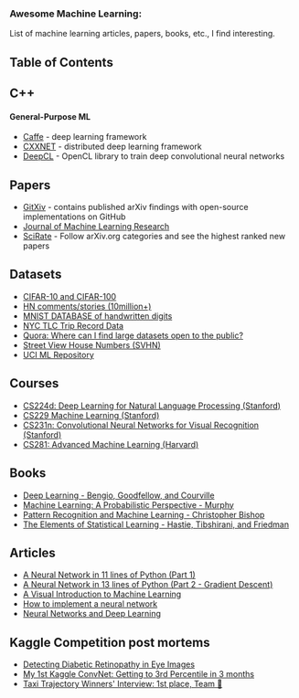 ### Awesome Machine Learning:

List of machine learning articles, papers, books, etc., I find interesting.

## Table of Contents

<!-- MarkdownTOC depth=4 -->

<!-- - [C++](#cpp)
    - [General-Purpose ML](#cpp-general-purpose)
- [Datasets](#datasets)
- [Articles](#articles)
- [Kaggle](#kaggle) -->
<!-- ACL, EMNLP for NLP and ICML,UAI, AISTATS for ML -->
<!-- /MarkdownTOC -->

<!-- <a name="cpp" /> -->
## C++

<!-- <a name="cpp-general-purpose" /> -->
#### General-Purpose ML
* [Caffe](http://caffe.berkeleyvision.org) - deep learning framework
* [CXXNET](https://github.com/dmlc/cxxnet) - distributed deep learning framework
* [DeepCL](https://github.com/hughperkins/DeepCL) - OpenCL library to train deep convolutional neural networks

## Papers
* [GitXiv](http://gitxiv.com/) - contains published arXiv findings with open-source implementations on GitHub
* [Journal of Machine Learning Research](http://www.jmlr.org/papers/)
* [SciRate](https://scirate.com/arxiv/stat.ML) - Follow arXiv.org categories and see the highest ranked new papers

<!-- <a name="datasets" /> -->
## Datasets
* [CIFAR-10 and CIFAR-100](http://www.cs.toronto.edu/~kriz/cifar.html)
* [HN comments/stories (10million+)](https://hn-archive.appspot.com/)
* [MNIST DATABASE of handwritten digits](http://yann.lecun.com/exdb/mnist/)
* [NYC TLC Trip Record Data](http://www.nyc.gov/html/tlc/html/about/trip_record_data.shtml)
* [Quora: Where can I find large datasets open to the public?](http://www.quora.com/Where-can-I-find-large-datasets-open-to-the-public)
* [Street View House Numbers (SVHN)](http://ufldl.stanford.edu/housenumbers/)
* [UCI ML Repository](http://archive.ics.uci.edu/ml/)

<!-- <a name="courses" /> -->
## Courses
* [CS224d: Deep Learning for Natural Language Processing (Stanford)](http://cs224d.stanford.edu/syllabus.html)
* [CS229 Machine Learning (Stanford)](http://cs229.stanford.edu/)
* [CS231n: Convolutional Neural Networks for Visual Recognition (Stanford)](http://cs231n.github.io/)
* [CS281: Advanced Machine Learning (Harvard)](http://www.seas.harvard.edu/courses/cs281/)

<!-- <a name="book" /> -->
## Books
* [Deep Learning - Bengio, Goodfellow, and Courville](http://www.iro.umontreal.ca/~bengioy/dlbook/)
* [Machine Learning: A Probabilistic Perspective - Murphy](http://www.cs.ubc.ca/~murphyk/MLbook/)
* [Pattern Recognition and Machine Learning - Christopher Bishop](http://research.microsoft.com/en-us/um/people/cmbishop/prml/index.htm)
* [The Elements of Statistical Learning - Hastie, Tibshirani, and Friedman](http://statweb.stanford.edu/~tibs/ElemStatLearn/)

<!-- <a name="articles" /> -->
## Articles
* [A Neural Network in 11 lines of Python (Part 1)](http://iamtrask.github.io/2015/07/12/basic-python-network/)
* [A Neural Network in 13 lines of Python (Part 2 - Gradient Descent)](http://iamtrask.github.io/2015/07/27/python-network-part2/)
* [A Visual Introduction to Machine Learning](http://www.r2d3.us/visual-intro-to-machine-learning-part-1/)
* [How to implement a neural network](http://peterroelants.github.io/posts/neural_network_implementation_part01/)
* [Neural Networks and Deep Learning](http://neuralnetworksanddeeplearning.com/)

<!-- <a name ="kaggle" /> -->
## Kaggle Competition post mortems
* [Detecting Diabetic Retinopathy in Eye Images](http://blog.kaggle.com/2015/08/10/detecting-diabetic-retinopathy-in-eye-images/)
* [My 1st Kaggle ConvNet: Getting to 3rd Percentile in 3 months](http://ilyakava.tumblr.com/post/125230881527/my-1st-kaggle-convnet-getting-to-3rd-percentile)
* [Taxi Trajectory Winners' Interview: 1st place, Team 🚕](http://blog.kaggle.com/2015/07/27/taxi-trajectory-winners-interview-1st-place-team-%F0%9F%9A%95/)
